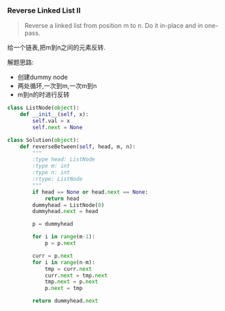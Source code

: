 ### Reverse Linked List II

> Reverse a linked list from position m to n. Do it in-place and in one-pass.

给一个链表,把m到n之间的元素反转.

解题思路:
* 创建dummy node
* 两处循环,一次到m,一次m到n
* m到n的时进行反转


```Python
class ListNode(object):
    def __init__(self, x):
        self.val = x
        self.next = None

class Solution(object):
    def reverseBetween(self, head, m, n):
        """
        :type head: ListNode
        :type m: int
        :type n: int
        :rtype: ListNode
        """
        if head == None or head.next == None:
            return head
        dummyhead = ListNode(0)
        dummyhead.next = head

        p = dummyhead

        for i in range(m-1):
            p = p.next

        curr = p.next
        for i in range(n-m):
            tmp = curr.next
            curr.next = tmp.next
            tmp.next = p.next
            p.next = tmp

        return dummyhead.next
```